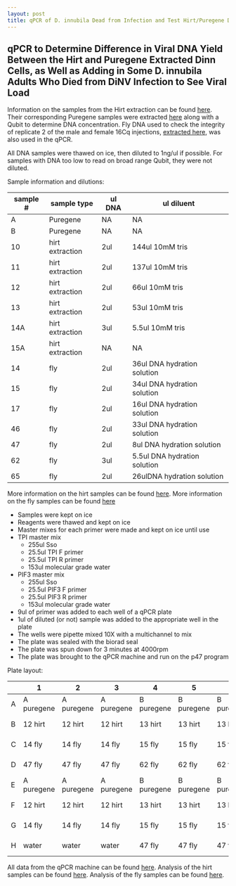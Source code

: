 ```yaml
---
layout: post
title: qPCR of D. innubila Dead from Infection and Test Hirt/Puregene DNA Extractions 
---
```


## qPCR to Determine Difference in Viral DNA Yield Between the Hirt and Puregene Extracted Dinn Cells, as Well as Adding in Some D. innubila Adults Who Died from DiNV Infection to See Viral Load 

Information on the samples from the Hirt extraction can be found [here](https://meschedl.github.io/Unckless-Lab-Notebook-Maggie/2023/11/14/hirt-extraction-dinn-cells-1.html/). Their corresponding Puregene samples were extracted [here](https://meschedl.github.io/Unckless-Lab-Notebook-Maggie/2023/11/15/puregene-of-hirt-A-B.html) along with a Qubit to determine DNA concentration. Fly DNA used to check the integrity of replicate 2 of the male and female 16Cq injections, [extracted here](https://meschedl.github.io/Unckless-Lab-Notebook-Maggie/2023/11/09/male-fem-rep-2-16Cq-ex.html), was also used in the qPCR. 

All DNA samples were thawed on ice, then diluted to 1ng/ul if possible. For samples with DNA too low to read on broad range Qubit, they were not diluted. 

Sample information and dilutions:

|sample #|sample type|ul DNA|ul diluent|
|---|---|---|---|
|A|Puregene|NA|NA|
|B|Puregene|NA|NA|
|10|hirt extraction|2ul|144ul 10mM tris|
|11|hirt extraction|2ul|137ul 10mM tris|
|12|hirt extraction|2ul|66ul 10mM tris|
|13|hirt extraction|2ul|53ul 10mM tris|
|14A|hirt extraction|3ul|5.5ul 10mM tris|
|15A|hirt extraction|NA|NA|
|14|fly|2ul|36ul DNA hydration solution|
|15|fly|2ul|34ul DNA hydration solution|
|17|fly|2ul|16ul DNA hydration solution|
|46|fly|2ul|33ul DNA hydration solution|
|47|fly|2ul|8ul DNA hydration solution|
|62|fly|3ul|5.5ul DNA hydration solution|
|65|fly|2ul|26ulDNA hydration solution|

More information on the hirt samples can be found [here](https://docs.google.com/spreadsheets/d/19HplN9TvH7pDqtDkWpclmwUZHeBB1PwhQunieT6FHSo/edit#gid=0). More information on the fly samples can be found [here](https://docs.google.com/spreadsheets/d/1ySDEZToo8tgx7-sX1Usvacoe_2adZLMXXGsIJt6uGI8/edit#gid=1519258697)

- Samples were kept on ice
- Reagents were thawed and kept on ice
- Master mixes for each primer were made and kept on ice until use 
- TPI master mix
    - 255ul Sso
    - 25.5ul TPI F primer
    - 25.5ul TPI R primer 
    - 153ul molecular grade water 
- PIF3 master mix
    - 255ul Sso
    - 25.5ul PIF3 F primer
    - 25.5ul PIF3 R primer 
    - 153ul molecular grade water
- 9ul of primer was added to each well of a qPCR plate
- 1ul of diluted (or not) sample was added to the appropriate well in the plate 
- The wells were pipette mixed 10X with a multichannel to mix
- The plate was sealed with the biorad seal
- The plate was spun down for 3 minutes at 4000rpm 
- The plate was brought to the qPCR machine and run on the p47 program 

Plate layout:

|   | 1          | 2          | 3          | 4          | 5          | 6          | 7        | 8        | 9        | 10       | 11       | 12       |      |
|---|------------|------------|------------|------------|------------|------------|----------|----------|----------|----------|----------|----------|------|
| A | A puregene | A puregene | A puregene | B puregene | B puregene | B puregene | 10 hirt  | 10 hirt  | 10 hirt  | 11 hirt  | 11 hirt  | 11 hirt  |      |
| B | 12 hirt    | 12 hirt    | 12 hirt    | 13 hirt    | 13 hirt    | 13 hirt    | 14A hirt | 14A hirt | 14A hirt | 15A hirt | 15A hirt | 15A hirt | TPI  |
| C | 14 fly     | 14 fly     | 14 fly     | 15 fly     | 15 fly     | 15 fly     | 17 fly   | 17 fly   | 17 fly   | 46 fly   | 46 fly   | 46 fly   |      |
| D | 47 fly     | 47 fly     | 47 fly     | 62 fly     | 62 fly     | 62 fly     | 65 fly   | 65 fly   | 65 fly   | water    | water    | water    |      |
| E | A puregene | A puregene | A puregene | B puregene | B puregene | B puregene | 10 hirt  | 10 hirt  | 10 hirt  | 11 hirt  | 11 hirt  | 11 hirt  |      |
| F | 12 hirt    | 12 hirt    | 12 hirt    | 13 hirt    | 13 hirt    | 13 hirt    | 14A hirt | 14A hirt | 14A hirt | 15A hirt | 15A hirt | 15A hirt | PIF3 |
| G | 14 fly     | 14 fly     | 14 fly     | 15 fly     | 15 fly     | 15 fly     | 17 fly   | 17 fly   | 17 fly   | 46 fly   | 46 fly   | 46 fly   |      |
| H | water      | water      | water      | 47 fly     | 47 fly     | 47 fly     | 62 fly   | 62 fly   | 62 fly   | 65 fly   | 65 fly   | 65 fly   |      |

All data from the qPCR machine can be found [here](https://drive.google.com/drive/folders/1rYGxgnyCHQj5EGJvaEXdcp96j19Vedoe). Analysis of the hirt samples can be found [here](https://github.com/meschedl/Unckless_Lab_Resources/blob/main/qPCR_analysis/20231117-hirt-extract-analysis/20231117-qPCR-hirt-extract-analysis.md). Analysis of the fly samples can be found [here](https://github.com/meschedl/Unckless_Lab_Resources/blob/main/qPCR_analysis/20231117-fly-extract-analysis/20231117-fly-dead-Cq-analaysis.md). 
